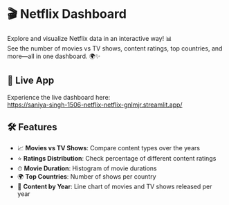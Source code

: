 # 🎬 Netflix Dashboard

Explore and visualize Netflix data in an interactive way! 📊  
See the number of movies vs TV shows, content ratings, top countries, and more—all in one dashboard. 🌍✨

## 🔗 Live App

Experience the live dashboard here:  
https://saniya-singh-1506-netflix-netflix-gnlmjr.streamlit.app/
## 🛠 Features

- 📈 **Movies vs TV Shows**: Compare content types over the years  
- ⭐ **Ratings Distribution**: Check percentage of different content ratings  
- ⏱ **Movie Duration**: Histogram of movie durations  
- 🌍 **Top Countries**: Number of shows per country  
- 📅 **Content by Year**: Line chart of movies and TV shows released per year  

